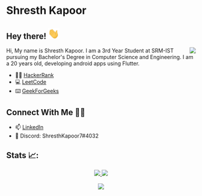 # Shresth Kapoor
<h2>Hey there! <img src="https://raw.githubusercontent.com/ABSphreak/ABSphreak/master/gifs/Hi.gif" width="30px"></h2>

<img align='right' src='https://64.media.tumblr.com/a0d581666d26dd9c66bf8ed395cba948/tumblr_my2uisrvYm1r60ay5o1_500.gifv'>
Hi, My name is Shresth Kapoor. I am a 3rd Year Student at SRM-IST pursuing my Bachelor's Degree in Computer Science and Engineering. I am a 20 years old, developing android apps using Flutter.

- 👨‍💻 [HackerRank](https://www.hackerrank.com/RA1911003010220)
- 💻 [LeetCode](https://leetcode.com/shresthkapoor7/)
- ⌨️ [GeekForGeeks](https://auth.geeksforgeeks.org/user/shresthkapoor7/profile)

## Connect With Me 🤝🏼 
- 📫 [LinkedIn](https://www.linkedin.com/in/shresth-kapoor-7skp/)
- 💬 Discord: ShresthKapoor7#4032

## Stats 📈:

<p align="center">
  <a href="https://github.com/anuraghazra/github-readme-stats">
    <img src="https://github-readme-stats.vercel.app/api?username=shresthkapoor7&show_icons=true&theme=vision-friendly-dark&background=0d1117" height="155">
  </a>
  <a href="https://github.com/anuraghazra/github-readme-stats">
    <img src="https://github-readme-stats.vercel.app/api/top-langs/?username=shresthkapoor7&layout=compact&theme=vision-friendly-dark&background=0d1117"  height="155">
  </a>
  <br>
  <br>
 <img src='https://64.media.tumblr.com/9c47dbee217c7ee81ff966519eebc9fa/43c46c7c74863eec-0f/s500x750/c8b86a21efe26540de38b1b2546c70da952eeee9.gifv' width='750"'>
</p>
